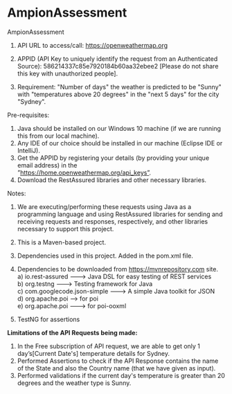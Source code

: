 # AmpionAssessment
AmpionAssessment

1) API URL to access/call: https://openweathermap.org

2) APPID (API Key to uniquely identify the request from an Authenticated Source): 586214337c85e7920184b60aa32ebee2 [Please do not share this key with unauthorized people].

3) Requirement: "Number of days" the weather is predicted to be "Sunny" with "temperatures above 20 degrees" in the "next 5 days" for the city "Sydney".

Pre-requisites:
1) Java should be installed on our Windows 10 machine (if we are running this from our local machine).
2) Any IDE of our choice should be installed in our machine (Eclipse IDE or IntelliJ).
3) Get the APPID by registering your details (by providing your unique email address) in the  
”https://home.openweathermap.org/api_keys”.
4) Download the RestAssured libraries and other necessary libraries.

Notes:
1) We are executing/performing these requests using Java as a programming language and using RestAssured libraries for sending and receiving requests and responses, respectively, and other libraries necessary to support this project.
2) This is a Maven-based project.
3) Dependencies used in this project. Added in the pom.xml file.

4) Dependencies to be downloaded from https://mvnrepository.com site. <br>
a) io.rest-assured ---> Java DSL for easy testing of REST services <br>
b) org.testng ---> Testing framework for Java  <br>
c) com.googlecode.json-simple ---> A simple Java toolkit for JSON  <br>
d) org.apache.poi  --> for poi  <br>
e) org.apache.poi ---> for poi-ooxml  <br>

 
 
5) TestNG for assertions

**Limitations of the API Requests being made:**
1) In the Free subscription of API request, we are able to get only 1 day’s[Current Date's] temperature details for Sydney.
2) Performed Assertions to check if the API Response contains the name of the State and also the Country name (that we have given as input).
3) Performed validations if the current day's temperature is greater than 20 degrees and the weather type is Sunny.
